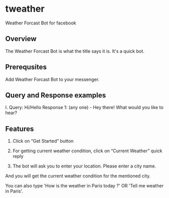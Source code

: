 # tweather
Weather Forcast Bot for facebook

Overview
--------
The Weather Forcast Bot is what the title says it is. It's a quick bot.

Prerequsites
--------
Add Weather Forcast Bot to your messenger.

Query and Response examples
--------

I.	Query: Hi/Hello
	Response 1: (any one)
	-	Hey there! What would you like to hear?
	


Features
--------



1. Click on “Get Started” button 

2. For getting current weather condition, click on “Current Weather” quick reply

3. The bot will ask you to enter your location. Please enter a city name.

And you will get the current weather condition for the mentioned city.

You can also type 'How is the weather in Paris today ?' OR 'Tell me weather in Paris'.







